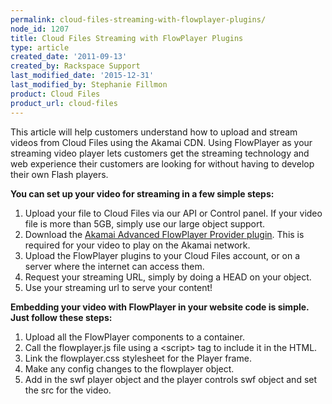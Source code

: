 ```yaml
---
permalink: cloud-files-streaming-with-flowplayer-plugins/
node_id: 1207
title: Cloud Files Streaming with FlowPlayer Plugins
type: article
created_date: '2011-09-13'
created_by: Rackspace Support
last_modified_date: '2015-12-31'
last_modified_by: Stephanie Fillmon
product: Cloud Files
product_url: cloud-files
---
```


This article will help customers understand how to upload and stream
videos from Cloud Files using the Akamai CDN.  Using FlowPlayer as your
streaming video player lets customers get the streaming technology and
web experience their customers are looking for without having to develop
their own Flash players.

**You can set up your video for streaming in a few simple steps:**

1.  Upload your file to Cloud Files via our API or Control panel.  If
    your video file is more than 5GB, simply use our large
    object support.
2.  Download the [Akamai Advanced FlowPlayer Provider
    plugin](http://mediapm.edgesuite.net/flow/). This is required for
    your video to play on the Akamai network.
3.  Upload the FlowPlayer plugins to your Cloud Files account, or on a
    server where the internet can access them.
4.  Request your streaming URL, simply by doing a HEAD on your object.
5.  Use your streaming url to serve your content!

**Embedding your video with FlowPlayer in your website code is simple.
Just follow these steps:**

1.  Upload all the FlowPlayer components to a container.
2.  Call the flowplayer.js file using a &lt;script&gt; tag to include it
    in the HTML.
3.  Link the flowplayer.css stylesheet for the Player frame.
4.  Make any config changes to the flowplayer object.
5.  Add in the swf player object and the player controls swf object and
    set the src for the video.
